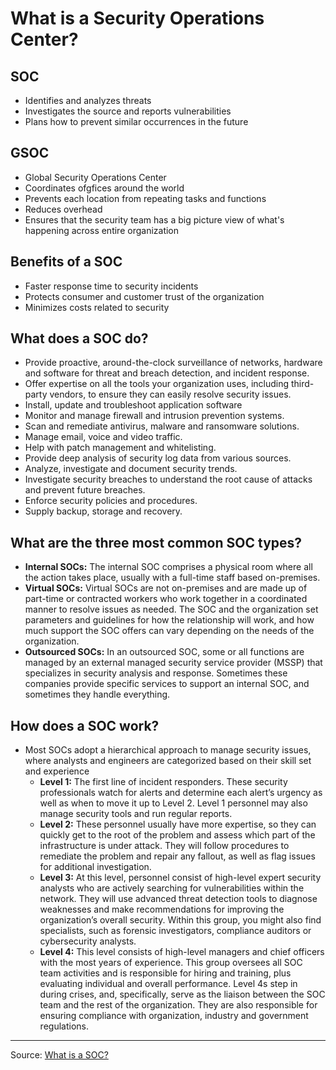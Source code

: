 # **What is a Security Operations Center?**
## **SOC**
- Identifies and analyzes threats
- Investigates the source and reports vulnerabilities
- Plans how to prevent similar occurrences in the future
## **GSOC**
- Global Security Operations Center
- Coordinates ofgfices around the world
- Prevents each location from repeating tasks and functions
- Reduces overhead
- Ensures that the security team has a big picture view of what's happening across entire organization
## **Benefits of a SOC**
- Faster response time to security incidents
- Protects consumer and customer trust of the organization
- Minimizes costs related to security
## **What does a SOC do?**
- Provide proactive, around-the-clock surveillance of networks, hardware and software for threat and breach detection, and incident response.
- Offer expertise on all the tools your organization uses, including third-party vendors, to ensure they can easily resolve security issues.
- Install, update and troubleshoot application software
- Monitor and manage firewall and intrusion prevention systems.
- Scan and remediate antivirus, malware and ransomware solutions.
- Manage email, voice and video traffic.
- Help with patch management and whitelisting.
- Provide deep analysis of security log data from various sources.
- Analyze, investigate and document security trends.
- Investigate security breaches to understand the root cause of attacks and prevent future breaches.
- Enforce security policies and procedures.
- Supply backup, storage and recovery.
## **What are the three most common SOC types?**
- **Internal SOCs:** The internal SOC comprises a physical room where all the action takes place, usually with a full-time staff based on-premises.
- **Virtual SOCs:** Virtual SOCs are not on-premises and are made up of part-time or contracted workers who work together in a coordinated manner to resolve issues as needed. The SOC and the organization set parameters and guidelines for how the relationship will work, and how much support the SOC offers can vary depending on the needs of the organization.
- **Outsourced SOCs:** In an outsourced SOC, some or all functions are managed by an external managed security service provider (MSSP) that specializes in security analysis and response. Sometimes these companies provide specific services to support an internal SOC, and sometimes they handle everything.
## **How does a SOC work?**
- Most SOCs adopt a hierarchical approach to manage security issues, where analysts and engineers are categorized based on their skill set and experience
  - **Level 1:** The first line of incident responders. These security professionals watch for alerts and determine each alert’s urgency as well as when to move it up to Level 2. Level 1 personnel may also manage security tools and run regular reports.
  - **Level 2:** These personnel usually have more expertise, so they can quickly get to the root of the problem and assess which part of the infrastructure is under attack. They will follow procedures to remediate the problem and repair any fallout, as well as flag issues for additional investigation.
  - **Level 3:** At this level, personnel consist of high-level expert security analysts who are actively searching for vulnerabilities within the network. They will use advanced threat detection tools to diagnose weaknesses and make recommendations for improving the organization’s overall security. Within this group, you might also find specialists, such as forensic investigators, compliance auditors or cybersecurity analysts.
  - **Level 4:** This level consists of high-level managers and chief officers with the most years of experience. This group oversees all SOC team activities and is responsible for hiring and training, plus evaluating individual and overall performance. Level 4s step in during crises, and, specifically, serve as the liaison between the SOC team and the rest of the organization. They are also responsible for ensuring compliance with organization, industry and government regulations.
---
Source: [What is a SOC?](https://www.splunk.com/en_us/data-insider/what-is-a-security-operations-center.html)